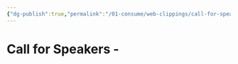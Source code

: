 ```yaml
---
{"dg-publish":true,"permalink":"/01-consume/web-clippings/call-for-speakers/","title":"Call for Speakers -","tags":["clippings"]}
---
```


# Call for Speakers -
